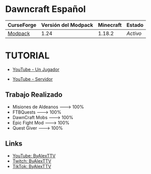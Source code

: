 # Dawncraft Español

CurseForge|Versión del Modpack|Minecraft|Estado
:-|:-|:-|:-
[Modpack](https://www.curseforge.com/minecraft/modpacks/dawn-craft)|1.24|1.18.2|*Activo*|

# TUTORIAL
- [YouTube - Un Jugador](https://www.youtube.com/watch?v=1Xi2RaDsUBs)

- [YouTube - Servidor](https://www.youtube.com/watch?v=0lTBHJ3Zy_8)


## Trabajo Realizado
- Misiones de Aldeanos ---> 100%
- FTBQuests ---> 100%
- DawnCraft Mobs ---> 100%
- Epic Fight Mod ---> 100%
- Quest Giver ---> 100%


## Links
- [YouTube: ByAlexTTV](https://www.youtube.com/@ByAlexTTV)
- [Twitch: ByAlexTTV](https://www.twitch.tv/byalexttv)
- [TikTok: ByAlexTTV](https://www.tiktok.com/@byalexttv)

